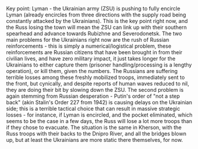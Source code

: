 Key point: Lyman - the Ukrainian army (ZSU) is pushing to fully encircle Lyman (already encircles from three directions with the supply road being constantly attacked by the Ukrainians). This is the key point right now, and the Russ losing the town will mean the ZSU can link up with their southern spearhead and advance towards Rubizhne and Severodonetsk. The two main problems for the Ukrainians right now are the rush of Russian reinforcements - this is simply a numerical/logistical problem, these reinforcements are Russian citizens that have been brought in from their civilian lives, and have zero military impact, it just takes longer for the Ukrainians to either capture them (prisoner handling/processing is a lengthy operation), or kill them, given the numbers. The Russians are suffering terrible losses among these freshly mobilized troops, immediately sent to the front, but cynically, and despite reports of human waves reduced to nil, they are doing their bit by slowing down the ZSU. The second problem is again stemming from Russian desperation - Putin's order of "not a step back" (akin Stalin's Order 227 from 1942) is causing delays on the Ukrainian side; this is a terrible tactical choice that can result in massive strategic losses - for instance, if Lyman is encircled, and the pocket eliminated, which seems to be the case in a few days, the Russ will lose a lot more troops than if they chose to evacuate. The situation is the same in Kherson, with the Russ troops with their backs to the Dnipro River, and all the bridges blown up, but at least the Ukrainians are more static there themselves, for now.
